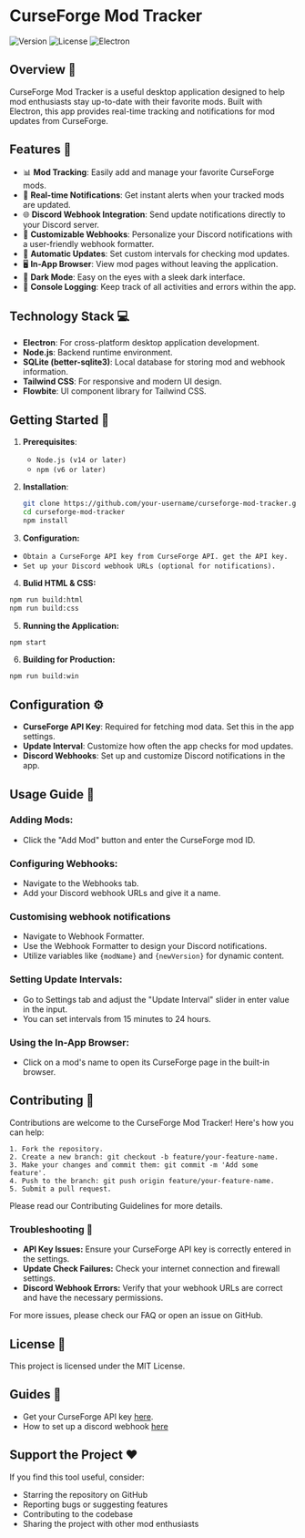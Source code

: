 # CurseForge Mod Tracker

![Version](https://img.shields.io/badge/version-1.0.0-blue.svg)
![License](https://img.shields.io/badge/license-MIT-green.svg)
![Electron](https://img.shields.io/badge/electron-28.0.0-brightgreen.svg)

## Overview 🌟

CurseForge Mod Tracker is a useful desktop application designed to help mod enthusiasts stay up-to-date with their favorite mods. Built with Electron, this app provides real-time tracking and notifications for mod updates from CurseForge.

## Features 🚀

- 📊 **Mod Tracking**: Easily add and manage your favorite CurseForge mods.
- 🔔 **Real-time Notifications**: Get instant alerts when your tracked mods are updated.
- 🌐 **Discord Webhook Integration**: Send update notifications directly to your Discord server.
- 🎨 **Customizable Webhooks**: Personalize your Discord notifications with a user-friendly webhook formatter.
- 🔄 **Automatic Updates**: Set custom intervals for checking mod updates.
- 🖥️ **In-App Browser**: View mod pages without leaving the application.
- 🌙 **Dark Mode**: Easy on the eyes with a sleek dark interface.
- 📜 **Console Logging**: Keep track of all activities and errors within the app.

## Technology Stack 💻

- **Electron**: For cross-platform desktop application development.
- **Node.js**: Backend runtime environment.
- **SQLite (better-sqlite3)**: Local database for storing mod and webhook information.
- **Tailwind CSS**: For responsive and modern UI design.
- **Flowbite**: UI component library for Tailwind CSS.

## Getting Started 🚀

1. **Prerequisites**:

   - `Node.js (v14 or later)`
   - `npm (v6 or later)`

2. **Installation**:

   ```bash
   git clone https://github.com/your-username/curseforge-mod-tracker.git
   cd curseforge-mod-tracker
   npm install

   ```

3. **Configuration:**

- `Obtain a CurseForge API key from CurseForge API. get the API key.`
- `Set up your Discord webhook URLs (optional for notifications).`

4. **Bulid HTML & CSS:**

```bash
npm run build:html
npm run build:css
```

5. **Running the Application:**

```bash
npm start
```

6. **Building for Production:**

```bash
npm run build:win
```

## Configuration ⚙️

- **CurseForge API Key**: Required for fetching mod data. Set this in the app settings.
- **Update Interval**: Customize how often the app checks for mod updates.
- **Discord Webhooks**: Set up and customize Discord notifications in the app.

## Usage Guide 📘

### Adding Mods:

- Click the "Add Mod" button and enter the CurseForge mod ID.

### Configuring Webhooks:

- Navigate to the Webhooks tab.
- Add your Discord webhook URLs and give it a name.

### Customising webhook notifications

- Navigate to Webhook Formatter.
- Use the Webhook Formatter to design your Discord notifications.
- Utilize variables like `{modName}` and `{newVersion}` for dynamic content.

### Setting Update Intervals:

- Go to Settings tab and adjust the "Update Interval" slider in enter value in the input.
- You can set intervals from 15 minutes to 24 hours.

### Using the In-App Browser:

- Click on a mod's name to open its CurseForge page in the built-in browser.

## Contributing 🤝

Contributions are welcome to the CurseForge Mod Tracker! Here's how you can help:

    1. Fork the repository.
    2. Create a new branch: git checkout -b feature/your-feature-name.
    3. Make your changes and commit them: git commit -m 'Add some feature'.
    4. Push to the branch: git push origin feature/your-feature-name.
    5. Submit a pull request.

Please read our Contributing Guidelines for more details.

### Troubleshooting 🔧

- **API Key Issues:** Ensure your CurseForge API key is correctly entered in the settings.
- **Update Check Failures:** Check your internet connection and firewall settings.
- **Discord Webhook Errors:** Verify that your webhook URLs are correct and have the necessary permissions.

For more issues, please check our FAQ or open an issue on GitHub.

## License 📄

This project is licensed under the MIT License.

## Guides 👏

- Get your CurseForge API key [here](https://support.curseforge.com/en/support/solutions/articles/9000208346-about-the-curseforge-api-and-how-to-apply-for-a-key).
- How to set up a discord webhook [here](https://support.discord.com/hc/en-us/articles/228383668-Intro-to-Webhooks)

## Support the Project ❤️

If you find this tool useful, consider:

- Starring the repository on GitHub
- Reporting bugs or suggesting features
- Contributing to the codebase
- Sharing the project with other mod enthusiasts
